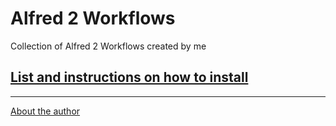 # Alfred 2 Workflows

Collection of Alfred 2 Workflows created by me 

## [List and instructions on how to install](https://github.com/fcrespo82/alfred2_workflows/tree/master/workflows/downloads)

- - - 

[About the author](http://fernando.crespo.in)